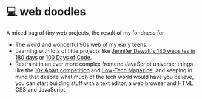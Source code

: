 # 💻 web doodles 
A mixed bag of tiny web projects, the result of my fondness for - 

* The weird and wonderful 90s web of my early teens.
* Learning with lots of little projects like <a href="https://jenniferdewalt.com/">Jennifer Dewalt's 180 websites in 180 days</a> or <a href="https://www.100daysofcode.com/">100 Days of Code</a>.
* Restraint in an ever more complex frontend JavaScript universe; things like the <a href="https://a-k-apart.com/">10k Apart competition</a> and <a href="https://solar.lowtechmagazine.com/">Low-Tech Magazine</a>, and keeping in mind that despite what much of the tech world would have you believe, you can start building stuff with a text editor, a web browser and HTML, CSS and JavaScript.
